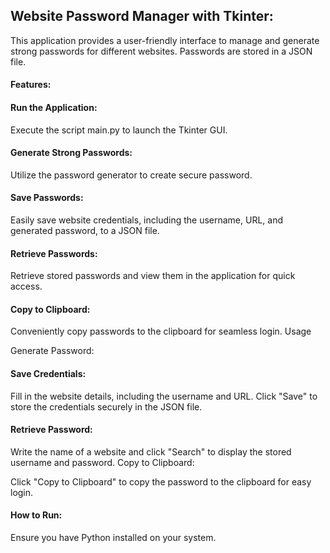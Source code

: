 ## Website Password Manager with Tkinter:
This application provides a user-friendly interface to manage and generate strong passwords for different websites. 
Passwords are stored in a JSON file.

#### Features:
#### Run the Application:

Execute the script main.py to launch the Tkinter GUI.

#### Generate Strong Passwords:

Utilize the password generator to create secure password.
#### Save Passwords:

Easily save website credentials, including the username, URL, and generated password, to a JSON file.

#### Retrieve Passwords:

Retrieve stored passwords and view them in the application for quick access.
#### Copy to Clipboard:

Conveniently copy passwords to the clipboard for seamless login.
Usage

Generate Password:

#### Save Credentials:

Fill in the website details, including the username and URL.
Click "Save" to store the credentials securely in the JSON file.
#### Retrieve Password:

Write the name of a website and click "Search" to display the stored username and password.
Copy to Clipboard:

Click "Copy to Clipboard" to copy the password to the clipboard for easy login.

#### How to Run:
Ensure you have Python installed on your system.
